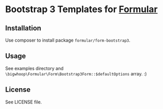 # Bootstrap 3 Templates for [Formular](https://github.com/bigwhoop/formular)

## Installation

Use composer to install package `formular/form-bootstrap3`.

## Usage

See examples directory and `\bigwhoop\Formular\Form\Bootstrap3Form::$defaultOptions` array. :)

## License

See LICENSE file.